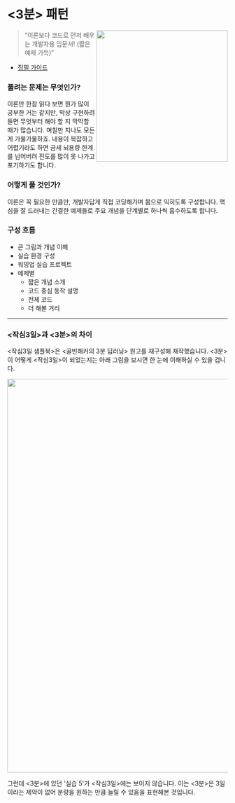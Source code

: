 # <3분> 패턴

<img src="https://github.com/WegraLee/Writing-IT-Books/blob/master/3%20Minutes/3_minutes_deep_learning.png?raw=true" width="300" align="right"></img>

> “이론보다 코드로 먼저 배우는 개발자용 입문서! (짧은 예제 가득)”

- [집필 가이드](https://docs.google.com/presentation/d/15tVoiYsdh030GmUIoCYh3jXeUp9xLYQ3dDXtn4ztMa8)

### 풀려는 문제는 무엇인가?

이론만 한참 읽다 보면 뭔가 많이 공부한 거는 같지만, 막상 구현하려 들면 무엇부터 해야 할 지 막막할 때가 많습니다. 며칠만 지나도 모든 게 가물가물하죠. 내용이 복잡하고 어렵기라도 하면 금세 뇌용량 한계를 넘어버려 진도를 많이 못 나가고 포기하기도 합니다.

### 어떻게 풀 것인가?

이론은 꼭 필요한 만큼만, 개발자답게 직접 코딩해가며 몸으로 익히도록 구성합니다. 핵심을 잘 드러내는 간결한 예제들로 주요 개념을 단계별로 하나씩 흡수하도록 합니다.

### 구성 흐름

- 큰 그림과 개념 이해
- 실습 환경 구성
- 워밍업 실습 프로젝트
- 예제별
  - 짧은 개념 소개
  - 코드 중심 동작 설명
  - 전체 코드
  - 더 해볼 거리

----

### <작심3일>과 <3분>의 차이
<작심3일 샘플북>은 <골빈해커의 3분 딥러닝> 원고를 재구성해 재작했습니다. <3분>이 어떻게 <작심3일>이 되었는지는 아래 그림을 보시면 한 눈에 이해하실 수 있을 겁니다.

<img src="https://github.com/hanbitmedia/Writing-IT-Books/blob/master/3%20Days%20Later/3%EB%B6%84vs%EC%9E%913.PNG?raw=true" width="900">

그런데 <3분>에 있던 '실습 5'가 <작심3일>에는 보이지 않습니다. 이는 <3분>은 3일이라는 제약이 없어 분량을 원하는 만큼 늘릴 수 있음을 표현해본 것입니다.

